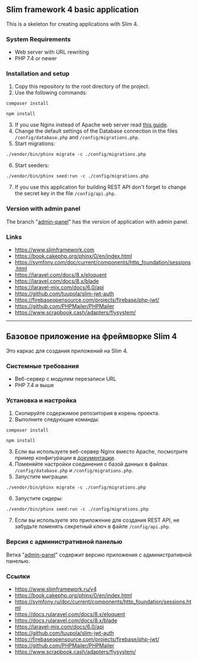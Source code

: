 ## Slim framework 4 basic application
This is a skeleton for creating applications with Slim 4.

### System Requirements
- Web server with URL rewriting
- PHP 7.4 or newer

### Installation and setup
1. Copy this repository to the root directory of the project.
2. Use the following commands:
```
composer install
```

```
npm install
```
3. If you use Nginx instead of Apache web server read [this guide](https://www.slimframework.com/docs/v4/start/web-servers.html#nginx-configuration).
4. Change the default settings of the Database connection in the files `/config/database.php` and `/config/migrations.php`.
5. Start migrations:
```
./vendor/bin/phinx migrate -c ./config/migrations.php
```
6. Start seeders:
```
./vendor/bin/phinx seed:run -c ./config/migrations.php
```
7. If you use this application for building REST API don't forget to change the secret key in the file `/config/api.php`.

### Version with admin panel
The branch "[admin-panel](https://github.com/dmitry858/slim-basic-app/tree/admin-panel)" has the version of application with admin panel.

### Links
- https://www.slimframework.com
- https://book.cakephp.org/phinx/0/en/index.html
- https://symfony.com/doc/current/components/http_foundation/sessions.html
- https://laravel.com/docs/8.x/eloquent
- https://laravel.com/docs/8.x/blade
- https://laravel-mix.com/docs/6.0/api
- https://github.com/tuupola/slim-jwt-auth
- https://firebaseopensource.com/projects/firebase/php-jwt/
- https://github.com/PHPMailer/PHPMailer
- https://www.scrapbook.cash/adapters/flysystem/

____

## Базовое приложение на фреймворке Slim 4
Это каркас для создания приложений на Slim 4.

### Системные требования
- Веб-сервер с модулем перезаписи URL
- PHP 7.4 и выше

### Установка и настройка
1. Скопируйте содержимое репозитория в корень проекта.
2. Выполните следующие команды:
```
composer install
```

```
npm install
```
3. Если вы используете веб-сервер Nginx вместо Apache, посмотрите пример конфигурации в [документации](https://www.slimframework.com/docs/v4/start/web-servers.html#nginx-configuration).
4. Поменяйте настройки соединения с базой данных в файлах `/config/database.php` и `/config/migrations.php`.
5. Запустите миграции:
```
./vendor/bin/phinx migrate -c ./config/migrations.php
```
6. Запустите сидеры:
```
./vendor/bin/phinx seed:run -c ./config/migrations.php
```
7. Если вы используете это приложение для создания REST API, не забудьте поменять секретный ключ в файле `/config/api.php`.

### Версия с административной панелью
Ветка "[admin-panel](https://github.com/dmitry858/slim-basic-app/tree/admin-panel)" содержит версию приложения с административной панелью.

### Ссылки
- https://www.slimframework.ru/v4
- https://book.cakephp.org/phinx/0/en/index.html
- https://symfony.ru/doc/current/components/http_foundation/sessions.html
- https://docs.rularavel.com/docs/8.x/eloquent
- https://docs.rularavel.com/docs/8.x/blade
- https://laravel-mix.com/docs/6.0/api
- https://github.com/tuupola/slim-jwt-auth
- https://firebaseopensource.com/projects/firebase/php-jwt/
- https://github.com/PHPMailer/PHPMailer
- https://www.scrapbook.cash/adapters/flysystem/
